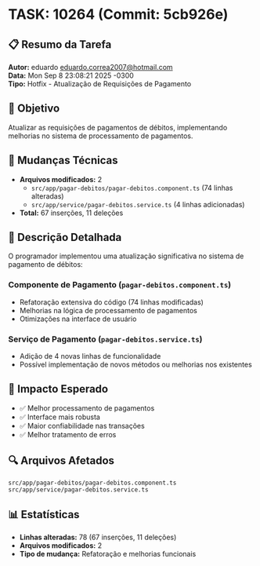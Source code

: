 # TASK: 10264 (Commit: 5cb926e)

## 📋 Resumo da Tarefa
**Autor:** eduardo <eduardo.correa2007@hotmail.com>  
**Data:** Mon Sep 8 23:08:21 2025 -0300  
**Tipo:** Hotfix - Atualização de Requisições de Pagamento

## 🎯 Objetivo
Atualizar as requisições de pagamentos de débitos, implementando melhorias no sistema de processamento de pagamentos.

## 🔧 Mudanças Técnicas
- **Arquivos modificados:** 2
  - `src/app/pagar-debitos/pagar-debitos.component.ts` (74 linhas alteradas)
  - `src/app/service/pagar-debitos.service.ts` (4 linhas adicionadas)
- **Total:** 67 inserções, 11 deleções

## 📝 Descrição Detalhada
O programador implementou uma atualização significativa no sistema de pagamento de débitos:

### Componente de Pagamento (`pagar-debitos.component.ts`)
- Refatoração extensiva do código (74 linhas modificadas)
- Melhorias na lógica de processamento de pagamentos
- Otimizações na interface de usuário

### Serviço de Pagamento (`pagar-debitos.service.ts`)
- Adição de 4 novas linhas de funcionalidade
- Possível implementação de novos métodos ou melhorias nos existentes

## 🚀 Impacto Esperado
- ✅ Melhor processamento de pagamentos
- ✅ Interface mais robusta
- ✅ Maior confiabilidade nas transações
- ✅ Melhor tratamento de erros

## 🔍 Arquivos Afetados
```
src/app/pagar-debitos/pagar-debitos.component.ts
src/app/service/pagar-debitos.service.ts
```

## 📊 Estatísticas
- **Linhas alteradas:** 78 (67 inserções, 11 deleções)
- **Arquivos modificados:** 2
- **Tipo de mudança:** Refatoração e melhorias funcionais
